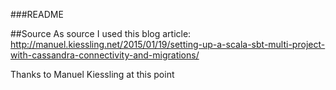 ###README

##Source
As source I used this blog article:
http://manuel.kiessling.net/2015/01/19/setting-up-a-scala-sbt-multi-project-with-cassandra-connectivity-and-migrations/

Thanks to Manuel Kiessling at this point
